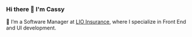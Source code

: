 ### Hi there 👋 I'm Cassy

 🔭 I’m a Software Manager at <a href="https://lioinsurance.com/">LIO Insurance</a>, where I specialize in Front End and UI development. 
<!--


- 🌱 I’m currently learning ...
- 👯 I’m looking to collaborate on ...
- 🤔 I’m looking for help with ...
- 💬 Ask me about ...
- 📫 How to reach me: ...
- 😄 Pronouns: ...
- ⚡ Fun fact: ...
-->

